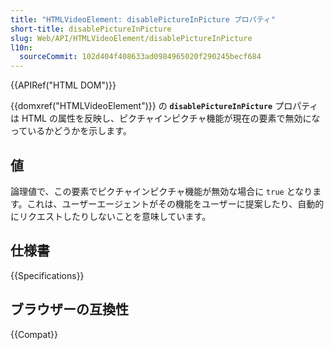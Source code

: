 ```yaml
---
title: "HTMLVideoElement: disablePictureInPicture プロパティ"
short-title: disablePictureInPicture
slug: Web/API/HTMLVideoElement/disablePictureInPicture
l10n:
  sourceCommit: 102d404f408633ad0984965020f290245becf684
---
```


{{APIRef("HTML DOM")}}

{{domxref("HTMLVideoElement")}} の **`disablePictureInPicture`** プロパティは HTML の属性を反映し、ピクチャインピクチャ機能が現在の要素で無効になっているかどうかを示します。

## 値

論理値で、この要素でピクチャインピクチャ機能が無効な場合に `true` となります。これは、ユーザーエージェントがその機能をユーザーに提案したり、自動的にリクエストしたりしないことを意味しています。

## 仕様書

{{Specifications}}

## ブラウザーの互換性

{{Compat}}
